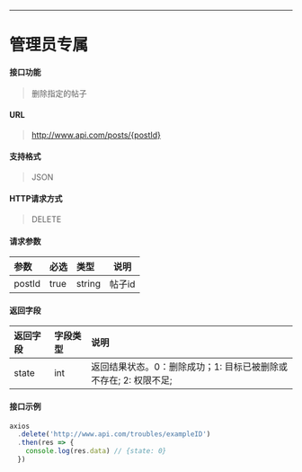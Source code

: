 -----------
# 管理员专属
#### 接口功能

> 删除指定的帖子

#### URL

> http://www.api.com/posts/{postId}

#### 支持格式

> JSON

#### HTTP请求方式

> DELETE

#### 请求参数

|参数|必选|类型|说明|
|:----- |:-------|:-----|----- |
|postId |true |string|帖子id|

#### 返回字段

|返回字段|字段类型|说明 |
|:----- |:------|:----------------------------- |
|state | int |返回结果状态。0：删除成功；1: 目标已被删除或不存在; 2: 权限不足;|

#### 接口示例
```js
axios
  .delete('http://www.api.com/troubles/exampleID')
  .then(res => {
    console.log(res.data) // {state: 0}
  })
```

